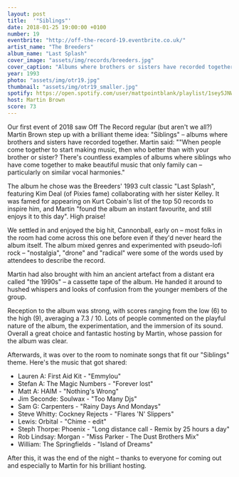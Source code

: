 ```yaml
---
layout: post
title:  '"Siblings"'
date: 2018-01-25 19:00:00 +0100
number: 19
eventbrite: "http://off-the-record-19.eventbrite.co.uk/"
artist_name: "The Breeders"
album_name: "Last Splash"
cover_image: "assets/img/records/breeders.jpg"
cover_caption: "Albums where brothers or sisters have recorded together."
year: 1993
photo: "assets/img/otr19.jpg"
thumbnail: "assets/img/otr19_smaller.jpg"
spotify: https://open.spotify.com/user/mattpointblank/playlist/1sey5JNWMdnbIrSpB6aC5B?si=0MMWbj26SimPDv5xiLfgQw
host: Martin Brown
score: 73
---
```


Our first event of 2018 saw Off The Record regular (but aren't we all?) Martin Brown step up with a brilliant theme idea: "Siblings" – albums where brothers and sisters have recorded together. Martin said: ""When people come together to start making music, then who better than with your brother or sister? There's countless examples of albums where siblings who have come together to make beautiful music that only family can – particularly on similar vocal harmonies."

The album he chose was the Breeders' 1993 cult classic "Last Splash", featuring Kim Deal (of Pixies fame) collaborating with her sister Kelley. It was famed for appearing on Kurt Cobain's list of the top 50 records to inspire him, and Martin "found the album an instant favourite, and still enjoys it to this day". High praise!

We settled in and enjoyed the big hit, Cannonball, early on – most folks in the room had come across this one before even if they'd never heard the album itself. The album mixed genres and experimented with pseudo-lofi rock – "nostalgia", "drone" and "radical" were some of the words used by attendees to describe the record.

Martin had also brought with him an ancient artefact from a distant era called "the 1990s" – a cassette tape of the album. He handed it around to hushed whispers and looks of confusion from the younger members of the group.

Reception to the album was strong, with scores ranging from the low (6) to the high (9), averaging a 7.3 / 10. Lots of people commented on the playful nature of the album, the experimentation, and the immersion of its sound. Overall a great choice and fantastic hosting by Martin, whose passion for the album was clear.

Afterwards, it was over to the room to nominate songs that fit our "Siblings" theme. Here's the music that got shared:

- Lauren A: First Aid Kit - "Emmylou"
- Stefan A: The Magic Numbers - "Forever lost"
- Matt A: HAIM - "Nothing's Wrong"
- Jim Seconde: Soulwax - "Too Many Djs"
- Sam G: Carpenters - "Rainy Days And Mondays"
- Steve Whitty: Cockney Rejects - "Flares 'N' Slippers"
- Lewis: Orbital - "Chime - edit"
- Steph Thorpe: Phoenix - "Long distance call - Remix by 25 hours a day"
- Rob Lindsay: Morgan - "Miss Parker - The Dust Brothers Mix"
- William: The Springfields - "Island of Dreams"

After this, it was the end of the night – thanks to everyone for coming out and especially to Martin for his brilliant hosting.
